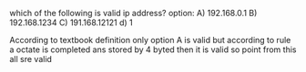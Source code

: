 which of the following is valid ip address?
option:
A) 192.168.0.1
B) 192.168.1234
C) 191.168.12121
d) 1


According to textbook definition 
only option A is valid 
but according to rule a octate is completed ans stored by 4 byted then it is valid 
so point from this all sre valid
